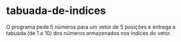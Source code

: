 # tabuada-de-indices
O programa pede 5 números para um vetor de 5 posições e entrega a tabuada (de 1 a 10) dos números armazenados nos índices do vetor.
